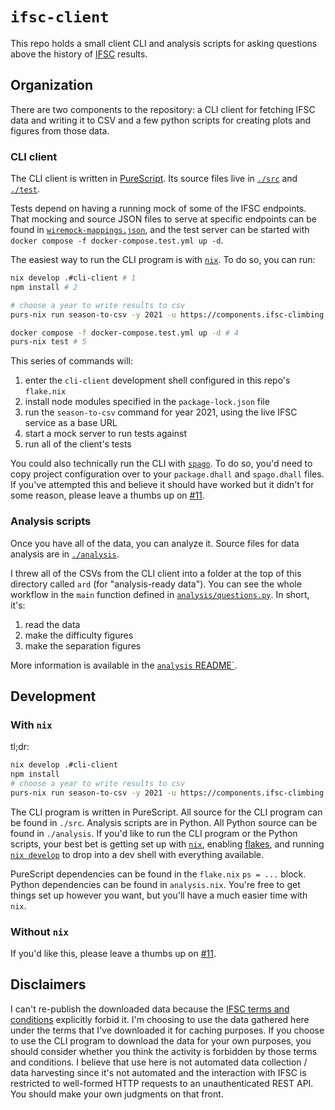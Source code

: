 `ifsc-client`
====

This repo holds a small client CLI and analysis scripts for asking questions
above the history of [IFSC] results.

Organization
-----

There are two components to the repository: a CLI client for fetching IFSC data and writing
it to CSV and a few python scripts for creating plots and figures from those data.

### CLI client

The CLI client is written in [PureScript]. Its source files live in [`./src`](./src) and [`./test`](./test).

Tests depend on having a running mock of some of the IFSC endpoints. That mocking and source
JSON files to serve at specific endpoints can be found in [`wiremock-mappings.json`](./wiremock-mappings.json),
and the test server can be started with `docker compose -f docker-compose.test.yml up -d`.

The easiest way to run the CLI program is with [`nix`]. To do so, you can run:

```bash
nix develop .#cli-client # 1
npm install # 2

# choose a year to write results to csv
purs-nix run season-to-csv -y 2021 -u https://components.ifsc-climbing.org # 3

docker compose -f docker-compose.test.yml up -d # 4
purs-nix test # 5
```

This series of commands will:

1. enter the `cli-client` development shell configured in this repo's `flake.nix`
2. install node modules specified in the `package-lock.json` file
3. run the `season-to-csv` command for year 2021, using the live IFSC service as a base URL
4. start a mock server to run tests against
5. run all of the client's tests

You could also technically run the CLI with [`spago`]. To do so, you'd need to
copy project configuration over to your `package.dhall` and `spago.dhall` files.
If you've attempted this and believe it should have worked but it didn't for some
reason, please leave a thumbs up on [#11].

### Analysis scripts

Once you have all of the data, you can analyze it. Source files for data analysis
are in [`./analysis`](./analysis).

I threw all of the CSVs from the CLI client into a
folder at the top of this directory called `ard` (for "analysis-ready data").
You can see the whole workflow in the `main` function defined in
[`analysis/questions.py`](./analysis/questions.py). In short, it's:

1. read the data
2. make the difficulty figures
3. make the separation figures

More information is available in the [`analysis` README`](./analysis/README.md).

Development
-----

### With `nix`

tl;dr:

```bash
nix develop .#cli-client
npm install
# choose a year to write results to csv
purs-nix run season-to-csv -y 2021 -u https://components.ifsc-climbing.org
```

The CLI program is written in PureScript. All source for the CLI program can be
found in `./src`. Analysis scripts are in Python. All Python source can be found
in `./analysis`. If you'd like to run the CLI program or the Python scripts, your
best bet is getting set up with [`nix`], enabling [flakes], and running
[`nix develop`] to drop into a dev shell with everything available.

PureScript dependencies can be found in the `flake.nix` `ps = ...` block. Python
dependencies can be found in `analysis.nix`. You're free to get things set up
however you want, but you'll have a much easier time with `nix`.

### Without `nix`

If you'd like this, please leave a thumbs up on [#11].

Disclaimers
-----

I can't re-publish the downloaded data because the [IFSC terms and conditions] explicitly
forbid it. I'm choosing to use the data gathered here under the terms that I've downloaded
it for caching purposes. If you choose to use the CLI program to download the data for your
own purposes, you should consider whether you think the activity is forbidden by those terms
and conditions. I believe that use here is not automated data collection / data harvesting
since it's not automated and the interaction with IFSC is restricted to well-formed HTTP
requests to an unauthenticated REST API. You should make your own judgments on that front.

[#11]: https://github.com/jisantuc/ifsc-client/issues/11
[flakes]: https://nixos.wiki/wiki/Flakes
[`nix`]: https://nixos.org/download.html
[`nix develop`]: https://nixos.org/manual/nix/stable/command-ref/new-cli/nix3-develop.html
[IFSC]: https://www.ifsc-climbing.org/
[IFSC terms and conditions]: https://www.ifsc-climbing.org/index.php/2-uncategorised/67-terms-and-conditions
[PureScript]: https://www.purescript.org/
[`spago`]: https://github.com/purescript/spago
